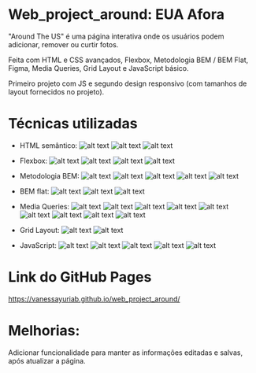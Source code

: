 # Web_project_around: EUA Afora

"Around The US" é uma página interativa onde os usuários podem adicionar, remover ou curtir fotos.

Feita com HTML e CSS avançados, Flexbox, Metodologia BEM / BEM Flat, Figma, Media Queries, Grid Layout e JavaScript básico.

Primeiro projeto com JS e segundo design responsivo (com tamanhos de layout fornecidos no projeto).

# Técnicas utilizadas

- HTML semântico:
  ![alt text](./images/readme/Semântica1.png)
  ![alt text](./images/readme/Semântica2.png)
  ![alt text](./images/readme/Semântica3.png)

- Flexbox:
  ![alt text](./images/readme/Flexbox1.png)
  ![alt text](./images/readme/Flexbox2.png)
  ![alt text](./images/readme/Flexbox3.png)
  ![alt text](./images/readme/Flexbox4.png)

- Metodologia BEM:
  ![alt text](./images/readme/BEM1.png)
  ![alt text](./images/readme/BEM2.png)
  ![alt text](./images/readme/BEM3.png)
  ![alt text](./images/readme/BEM4.png)
  ![alt text](./images/readme/BEM5.png)

- BEM flat:
  ![alt text](./images/readme/BEM-Flat1.png)
  ![alt text](./images/readme/BEM-Flat2.png)
  ![alt text](./images/readme/BEM-Flat3.png)

- Media Queries:
  ![alt text](./images/readme/Media-Queries1.png)
  ![alt text](./images/readme/Media-Queries2.png)
  ![alt text](./images/readme/Media-Queries3.png)
  ![alt text](./images/readme/Media-Queries4.png)
  ![alt text](./images/readme/Media-Queries5.png)
  ![alt text](./images/readme/Media-Queries6.png)
  ![alt text](./images/readme/Media-Queries7.png)
  ![alt text](./images/readme/Media-Queries8.png)
  ![alt text](./images/readme/Media-Queries9.png)

- Grid Layout:
  ![alt text](./images/readme/Grid1.png)
  ![alt text](./images/readme/Grid2.png)

- JavaScript:
  ![alt text](./images/readme/JS1.png)
  ![alt text](./images/readme/JS2.png)
  ![alt text](./images/readme/JS3.png)
  ![alt text](./images/readme/JS4.png)
  ![alt text](./images/readme/JS5.png)

# Link do GitHub Pages

https://vanessayuriab.github.io/web_project_around/

# Melhorias:

Adicionar funcionalidade para manter as informações editadas e salvas, após atualizar a página.
